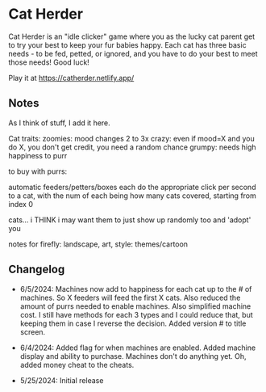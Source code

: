 # Cat Herder

Cat Herder is an "idle clicker" game where you as the lucky cat parent get to try your best to keep your fur babies happy. Each cat has three basic needs - to be fed, petted, or ignored, and you have to do your best to meet those needs! Good luck!

Play it at <https://catherder.netlify.app/>

## Notes

As I think of stuff, I add it here. 

Cat traits:
	zoomies: mood changes 2 to 3x
	crazy: even if mood=X and you do X, you don't get credit, you need a random chance 
	grumpy: needs high happiness to purr

to buy with purrs:

automatic feeders/petters/boxes each do the appropriate click per second to a cat, with the
num of each being how many cats covered, starting from index 0

cats... i THINK i may want them to just show up randomly too and 'adopt' you

notes for firefly: 
landscape, art, style: themes/cartoon


## Changelog

* 6/5/2024: Machines now add to happiness for each cat up to the # of machines. So X feeders will feed the first X cats. Also reduced the amount of purrs needed to enable machines. Also simplified machine cost. I still have methods for each 3 types and I could reduce that, but keeping them in case I reverse the decision. Added version # to title screen.

* 6/4/2024: Added flag for when machines are enabled. Added machine display and ability to purchase. Machines don't do anything yet. Oh, added money cheat to the cheats. 

* 5/25/2024: Initial release
